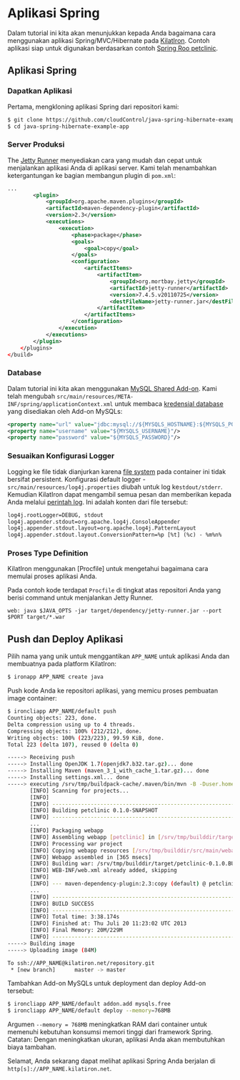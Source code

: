 # Aplikasi Spring

Dalam tutorial ini kita akan menunjukkan kepada Anda bagaimana cara menggunakan aplikasi Spring/MVC/Hibernate pada [KilatIron]. Contoh aplikasi siap untuk digunakan berdasarkan contoh [Spring Roo petclinic].

## Aplikasi Spring

### Dapatkan Aplikasi

Pertama, mengkloning aplikasi Spring dari repositori kami:

~~~bash
$ git clone https://github.com/cloudControl/java-spring-hibernate-example-app
$ cd java-spring-hibernate-example-app
~~~


### Server Produksi

The [Jetty Runner] menyediakan cara yang mudah dan cepat untuk menjalankan aplikasi Anda di aplikasi server. Kami telah menambahkan ketergantungan ke bagian membangun plugin di `pom.xml`:

~~~xml
...
        <plugin>
            <groupId>org.apache.maven.plugins</groupId>
            <artifactId>maven-dependency-plugin</artifactId>
            <version>2.3</version>
            <executions>
                <execution>
                    <phase>package</phase>
                    <goals>
                        <goal>copy</goal>
                    </goals>
                    <configuration>
                        <artifactItems>
                            <artifactItem>
                                <groupId>org.mortbay.jetty</groupId>
                                <artifactId>jetty-runner</artifactId>
                                <version>7.4.5.v20110725</version>
                                <destFileName>jetty-runner.jar</destFileName>
                            </artifactItem>
                        </artifactItems>
                    </configuration>
                </execution>
            </executions>
        </plugin>
    </plugins>
</build>
~~~



### Database

Dalam tutorial ini kita akan menggunakan [MySQL Shared Add-on]. Kami telah mengubah `src/main/resources/META-INF/spring/applicationContext.xml` untuk membaca [kredensial database] yang disediakan oleh Add-on MySQLs:

~~~xml
<property name="url" value="jdbc:mysql://${MYSQLS_HOSTNAME}:${MYSQLS_PORT}/${MYSQLS_DATABASE}"/>
<property name="username" value="${MYSQLS_USERNAME}"/>
<property name="password" value="${MYSQLS_PASSWORD}"/>
~~~

### Sesuaikan Konfigurasi Logger

Logging ke file tidak dianjurkan karena [file system] pada container ini tidak bersifat persistent.
Konfigurasi default logger - `src/main/resources/log4j.properties` diubah untuk log ke`stdout/stderr`.
Kemudian KilatIron dapat mengambil semua pesan dan memberikan kepada Anda melalui [perintah log]. Ini adalah konten dari file tersebut:

~~~xml
log4j.rootLogger=DEBUG, stdout
log4j.appender.stdout=org.apache.log4j.ConsoleAppender
log4j.appender.stdout.layout=org.apache.log4j.PatternLayout
log4j.appender.stdout.layout.ConversionPattern=%p [%t] (%c) - %m%n%
~~~

### Proses Type Definition

KilatIron menggunakan [Procfile] untuk mengetahui bagaimana cara memulai proses aplikasi Anda.

Pada contoh kode terdapat `Procfile` di tingkat atas repositori Anda yang berisi command untuk menjalankan Jetty Runner.

~~~
web: java $JAVA_OPTS -jar target/dependency/jetty-runner.jar --port $PORT target/*.war
~~~


## Push dan Deploy Aplikasi

Pilih nama yang unik untuk menggantikan `APP_NAME` untuk aplikasi Anda dan membuatnya pada platform KilatIron:

~~~bash
$ ironapp APP_NAME create java
~~~

Push kode Anda ke repositori aplikasi, yang memicu proses pembuatan image container:

~~~bash
$ ironcliapp APP_NAME/default push
Counting objects: 223, done.
Delta compression using up to 4 threads.
Compressing objects: 100% (212/212), done.
Writing objects: 100% (223/223), 99.59 KiB, done.
Total 223 (delta 107), reused 0 (delta 0)

-----> Receiving push
-----> Installing OpenJDK 1.7(openjdk7.b32.tar.gz)... done
-----> Installing Maven (maven_3_1_with_cache_1.tar.gz)... done
-----> Installing settings.xml... done
-----> executing /srv/tmp/buildpack-cache/.maven/bin/mvn -B -Duser.home=/srv/tmp/builddir -Dmaven.repo.local=/srv/tmp/buildpack-cache/.m2/repository -s /srv/tmp/buildpack-cache/.m2/settings.xml -DskipTests=true clean install
       [INFO] Scanning for projects...
       [INFO]
       [INFO] ---------------------------------------------------------------
       [INFO] Building petclinic 0.1.0-SNAPSHOT
       [INFO] ---------------------------------------------------------------
       ...
       [INFO] Packaging webapp
       [INFO] Assembling webapp [petclinic] in [/srv/tmp/builddir/target/petclinic-0.1.0.BUILD-SNAPSHOT]
       [INFO] Processing war project
       [INFO] Copying webapp resources [/srv/tmp/builddir/src/main/webapp]
       [INFO] Webapp assembled in [365 msecs]
       [INFO] Building war: /srv/tmp/builddir/target/petclinic-0.1.0.BUILD-SNAPSHOT.war
       [INFO] WEB-INF/web.xml already added, skipping
       [INFO]
       [INFO] --- maven-dependency-plugin:2.3:copy (default) @ petclinic ---
       ...
       [INFO] ---------------------------------------------------------------
       [INFO] BUILD SUCCESS
       [INFO] ---------------------------------------------------------------
       [INFO] Total time: 3:38.174s
       [INFO] Finished at: Thu Juli 20 11:23:02 UTC 2013
       [INFO] Final Memory: 20M/229M
       [INFO] ---------------------------------------------------------------
-----> Building image
-----> Uploading image (84M)

To ssh://APP_NAME@kilatiron.net/repository.git
 * [new branch]      master -> master
~~~

Tambahkan Add-on MySQLs untuk deployment dan deploy Add-on tersebut:

~~~bash
$ ironcliapp APP_NAME/default addon.add mysqls.free
$ ironcliapp APP_NAME/default deploy --memory=768MB
~~~

Argumen `--memory = 768MB` meningkatkan RAM dari container untuk memenuhi kebutuhan konsumsi memori tinggi dari framework Spring. Catatan: Dengan meningkatkan ukuran, aplikasi Anda akan membutuhkan biaya tambahan.

Selamat, Anda sekarang dapat melihat aplikasi Spring Anda berjalan di `http[s]://APP_NAME.kilatiron.net`.


[Spring Roo petclinic]: http://static.springsource.org/spring-roo/reference/html/intro.html#intro-exploring-sample
[kredensial Database]: /Guides/Java/Add-on%20credentials.md
[Jetty Runner]: http://wiki.eclipse.org/Jetty/Howto/Using_Jetty_Runner
[KilatIron]: http://www.cloudkilat.com/
[file system]: /Platform%20Documentation.md/#non-persistent-filesystem
[perintah log]: /Platform%20Documentation.md//#logging
[MySQL Shared Add-on]: /Add-on%20Documentation/Data%20Storage/MySQLs.md
